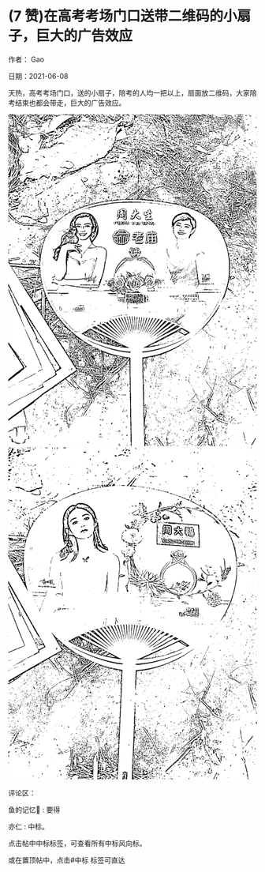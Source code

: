 
# (7 赞)在高考考场门口送带二维码的小扇子，巨大的广告效应

作者： Gao

日期：2021-06-08

天热，高考考场门口，送的小扇子，陪考的人均一把以上，扇面放二维码，大家陪考结束也都会带走，巨大的广告效应。

![](img/gaokao-xiangguan_0650.png)![](img/gaokao-xiangguan_0655.png)

评论区：

鱼的记忆🐠 : 要得

亦仁 : 中标。

点击帖中中标标签，可查看所有中标风向标。

或在置顶帖中，点击#中标  标签可直达
